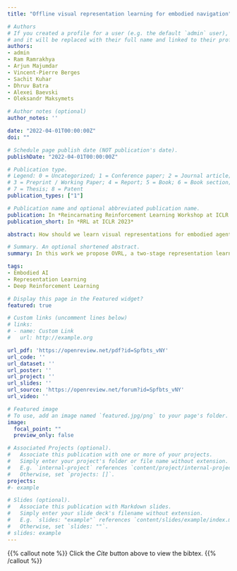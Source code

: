 ```yaml
---
title: "Offline visual representation learning for embodied navigation"

# Authors
# If you created a profile for a user (e.g. the default `admin` user), write the username (folder name) here 
# and it will be replaced with their full name and linked to their profile.
authors:
- admin
- Ram Ramrakhya
- Arjun Majumdar
- Vincent-Pierre Berges
- Sachit Kuhar
- Dhruv Batra
- Alexei Baevski
- Oleksandr Maksymets

# Author notes (optional)
author_notes: ''

date: "2022-04-01T00:00:00Z"
doi: ""

# Schedule page publish date (NOT publication's date).
publishDate: "2022-04-01T00:00:00Z"

# Publication type.
# Legend: 0 = Uncategorized; 1 = Conference paper; 2 = Journal article;
# 3 = Preprint / Working Paper; 4 = Report; 5 = Book; 6 = Book section;
# 7 = Thesis; 8 = Patent
publication_types: ["1"]

# Publication name and optional abbreviated publication name.
publication: In *Reincarnating Reinforcement Learning Workshop at ICLR 2023*
publication_short: In *RRL at ICLR 2023*

abstract: How should we learn visual representations for embodied agents that must see and move? The status quo is tabula rasa in vivo, i.e. learning visual representations from scratch while also learning to move, potentially augmented with auxiliary tasks (e.g. predicting the action taken between two successive observations). In this paper, we show that an alternative 2-stage strategy is far more effective (1) offline pretraining of visual representations with self-supervised learning (SSL) using large-scale pre-rendered images of indoor environments (Omnidata (Eftekhar et al., 2021)), and (2) online finetuning of visuomotor representations on specific tasks with image augmentations under long learning schedules. We call this method Offline Visual Representation Learning (OVRL). We conduct largescale experiments – on 3 different 3D datasets (Gibson, HM3D, MP3D), 2 tasks (ImageNav, ObjectNav), and 2 policy learning algorithms (RL, IL) – and find that the OVRL representations lead to significant across-the-board improvements in state of art, on ImageNav from 29 2% to 54.2% (+25% absolute, 86% relative) and on ObjectNav from 18.1% to 23.2% (+5.1% absolute, 28% relative). Importantly, both results were achieved by the same visual encoder generalizing to datasets that were not seen during pretraining. While the benefits of pretraining sometimes diminish (or entirely disappear) with long finetuning schedules, we find that OVRL’s performance gains continue to increase (not decrease) as the agent is trained for 2 billion frames of experience.

# Summary. An optional shortened abstract.
summary: In this work we propose OVRL, a two-stage representation learning strategy for visual navigation tasks in Embodied AI.

tags:
- Embodied AI
- Representation Learning
- Deep Reinforcement Learning

# Display this page in the Featured widget?
featured: true

# Custom links (uncomment lines below)
# links:
# - name: Custom Link
#   url: http://example.org

url_pdf: 'https://openreview.net/pdf?id=Spfbts_vNY'
url_code: ''
url_dataset: ''
url_poster: ''
url_project: ''
url_slides: ''
url_source: 'https://openreview.net/forum?id=Spfbts_vNY'
url_video: ''

# Featured image
# To use, add an image named `featured.jpg/png` to your page's folder. 
image:
  focal_point: ""
  preview_only: false

# Associated Projects (optional).
#   Associate this publication with one or more of your projects.
#   Simply enter your project's folder or file name without extension.
#   E.g. `internal-project` references `content/project/internal-project/index.md`.
#   Otherwise, set `projects: []`.
projects:
#- example

# Slides (optional).
#   Associate this publication with Markdown slides.
#   Simply enter your slide deck's filename without extension.
#   E.g. `slides: "example"` references `content/slides/example/index.md`.
#   Otherwise, set `slides: ""`.
# slides: example
---
```


{{% callout note %}}
Click the *Cite* button above to view the bibtex.
{{% /callout %}}